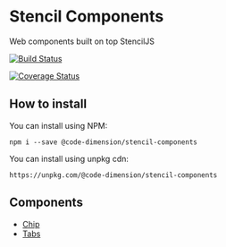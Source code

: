 # Stencil Components

Web components built on top StencilJS

[![Build Status](https://travis-ci.org/CodeDimension/stencil-components.svg?branch=master)](https://travis-ci.org/CodeDimension/stencil-components)

[![Coverage Status](https://coveralls.io/repos/github/CodeDimension/stencil-components/badge.svg?branch=master)](https://coveralls.io/github/CodeDimension/stencil-components?branch=master)

## How to install

You can install using NPM: 

```
npm i --save @code-dimension/stencil-components
```

You can install using unpkg cdn: 
```
https://unpkg.com/@code-dimension/stencil-components
```

## Components

- [Chip](chip.html)
- [Tabs](tabs.html)